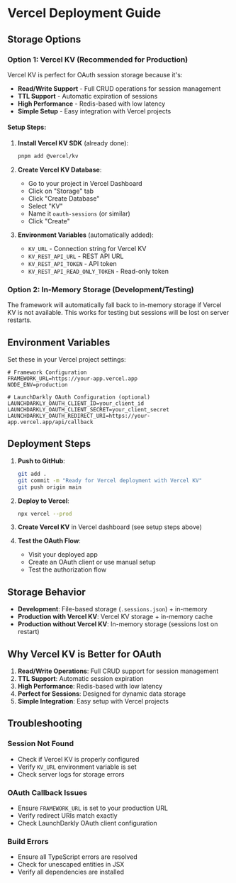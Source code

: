 # Vercel Deployment Guide

## Storage Options

### Option 1: Vercel KV (Recommended for Production)

Vercel KV is perfect for OAuth session storage because it's:
- **Read/Write Support** - Full CRUD operations for session management
- **TTL Support** - Automatic expiration of sessions
- **High Performance** - Redis-based with low latency
- **Simple Setup** - Easy integration with Vercel projects

#### Setup Steps:

1. **Install Vercel KV SDK** (already done):
   ```bash
   pnpm add @vercel/kv
   ```

2. **Create Vercel KV Database**:
   - Go to your project in Vercel Dashboard
   - Click on "Storage" tab
   - Click "Create Database"
   - Select "KV"
   - Name it `oauth-sessions` (or similar)
   - Click "Create"

3. **Environment Variables** (automatically added):
   - `KV_URL` - Connection string for Vercel KV
   - `KV_REST_API_URL` - REST API URL
   - `KV_REST_API_TOKEN` - API token
   - `KV_REST_API_READ_ONLY_TOKEN` - Read-only token

### Option 2: In-Memory Storage (Development/Testing)

The framework will automatically fall back to in-memory storage if Vercel KV is not available. This works for testing but sessions will be lost on server restarts.

## Environment Variables

Set these in your Vercel project settings:

```env
# Framework Configuration
FRAMEWORK_URL=https://your-app.vercel.app
NODE_ENV=production

# LaunchDarkly OAuth Configuration (optional)
LAUNCHDARKLY_OAUTH_CLIENT_ID=your_client_id
LAUNCHDARKLY_OAUTH_CLIENT_SECRET=your_client_secret
LAUNCHDARKLY_OAUTH_REDIRECT_URI=https://your-app.vercel.app/api/callback
```

## Deployment Steps

1. **Push to GitHub**:
   ```bash
   git add .
   git commit -m "Ready for Vercel deployment with Vercel KV"
   git push origin main
   ```

2. **Deploy to Vercel**:
   ```bash
   npx vercel --prod
   ```

3. **Create Vercel KV** in Vercel dashboard (see setup steps above)

4. **Test the OAuth Flow**:
   - Visit your deployed app
   - Create an OAuth client or use manual setup
   - Test the authorization flow

## Storage Behavior

- **Development**: File-based storage (`.sessions.json`) + in-memory
- **Production with Vercel KV**: Vercel KV storage + in-memory cache
- **Production without Vercel KV**: In-memory storage (sessions lost on restart)

## Why Vercel KV is Better for OAuth

1. **Read/Write Operations**: Full CRUD support for session management
2. **TTL Support**: Automatic session expiration
3. **High Performance**: Redis-based with low latency
4. **Perfect for Sessions**: Designed for dynamic data storage
5. **Simple Integration**: Easy setup with Vercel projects

## Troubleshooting

### Session Not Found
- Check if Vercel KV is properly configured
- Verify `KV_URL` environment variable is set
- Check server logs for storage errors

### OAuth Callback Issues
- Ensure `FRAMEWORK_URL` is set to your production URL
- Verify redirect URIs match exactly
- Check LaunchDarkly OAuth client configuration

### Build Errors
- Ensure all TypeScript errors are resolved
- Check for unescaped entities in JSX
- Verify all dependencies are installed
